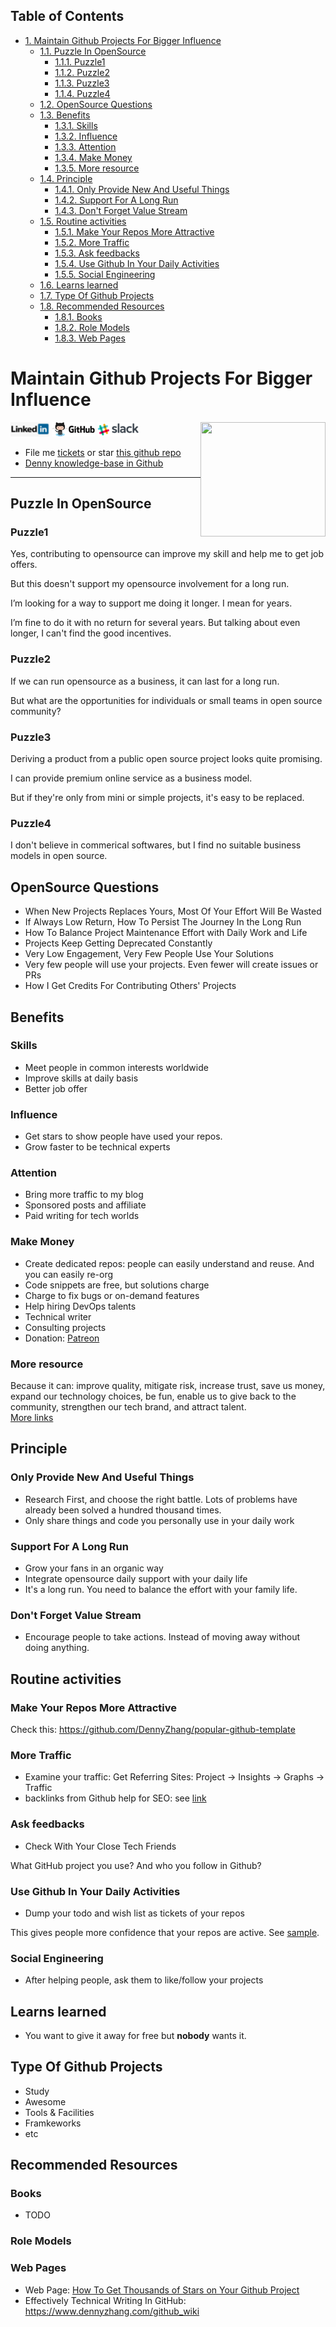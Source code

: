 <div id="table-of-contents">
<h2>Table of Contents</h2>
<div id="text-table-of-contents">
<ul>
<li><a href="#sec-1">1. Maintain Github Projects For Bigger Influence</a>
<ul>
<li><a href="#sec-1-1">1.1. Puzzle In OpenSource</a>
<ul>
<li><a href="#sec-1-1-1">1.1.1. Puzzle1</a></li>
<li><a href="#sec-1-1-2">1.1.2. Puzzle2</a></li>
<li><a href="#sec-1-1-3">1.1.3. Puzzle3</a></li>
<li><a href="#sec-1-1-4">1.1.4. Puzzle4</a></li>
</ul>
</li>
<li><a href="#sec-1-2">1.2. OpenSource Questions</a></li>
<li><a href="#sec-1-3">1.3. Benefits</a>
<ul>
<li><a href="#sec-1-3-1">1.3.1. Skills</a></li>
<li><a href="#sec-1-3-2">1.3.2. Influence</a></li>
<li><a href="#sec-1-3-3">1.3.3. Attention</a></li>
<li><a href="#sec-1-3-4">1.3.4. Make Money</a></li>
<li><a href="#sec-1-3-5">1.3.5. More resource</a></li>
</ul>
</li>
<li><a href="#sec-1-4">1.4. Principle</a>
<ul>
<li><a href="#sec-1-4-1">1.4.1. Only Provide New And Useful Things</a></li>
<li><a href="#sec-1-4-2">1.4.2. Support For A Long Run</a></li>
<li><a href="#sec-1-4-3">1.4.3. Don't Forget Value Stream</a></li>
</ul>
</li>
<li><a href="#sec-1-5">1.5. Routine activities</a>
<ul>
<li><a href="#sec-1-5-1">1.5.1. Make Your Repos More Attractive</a></li>
<li><a href="#sec-1-5-2">1.5.2. More Traffic</a></li>
<li><a href="#sec-1-5-3">1.5.3. Ask feedbacks</a></li>
<li><a href="#sec-1-5-4">1.5.4. Use Github In Your Daily Activities</a></li>
<li><a href="#sec-1-5-5">1.5.5. Social Engineering</a></li>
</ul>
</li>
<li><a href="#sec-1-6">1.6. Learns learned</a></li>
<li><a href="#sec-1-7">1.7. Type Of Github Projects</a></li>
<li><a href="#sec-1-8">1.8. Recommended Resources</a>
<ul>
<li><a href="#sec-1-8-1">1.8.1. Books</a></li>
<li><a href="#sec-1-8-2">1.8.2. Role Models</a></li>
<li><a href="#sec-1-8-3">1.8.3. Web Pages</a></li>
</ul>
</li>
</ul>
</li>
</ul>
</div>
</div>


# Maintain Github Projects For Bigger Influence<a id="sec-1" name="sec-1"></a>

<a href="https://www.linkedin.com/in/dennyzhang001"><img src="https://raw.githubusercontent.com/USDevOps/mywechat-slack-group/master/images/linkedin.png" alt="linkedin" /></a>
<a href="https://github.com/DennyZhang"><img src="https://raw.githubusercontent.com/USDevOps/mywechat-slack-group/master/images/github.png" alt="github" /></a>
<a href="https://goo.gl/ozDDyL"><img src="https://raw.githubusercontent.com/USDevOps/mywechat-slack-group/master/images/slack.png" alt="slack" /></a>
<a href="https://github.com/DennyZhang?tab=followers"><img align="right" width="200" height="183" src="https://www.dennyzhang.com/wp-content/uploads/denny/watermark/github.png" /></a>

-   File me [tickets](<https://github.com/DennyZhang/maintain-github-repos/issues>) or star [this github repo](<https://github.com/DennyZhang/maintain-github-repos>)
-   [Denny knowledge-base in Github](https://github.com/search?utf8=✓&q=topic%3Aknowledge-base+user%3ADennyZhang&type=Repositories)

---

## Puzzle In OpenSource<a id="sec-1-1" name="sec-1-1"></a>

### Puzzle1<a id="sec-1-1-1" name="sec-1-1-1"></a>

Yes, contributing to opensource can improve my skill and help me to get job offers.  

But this doesn't support my opensource involvement for a long run.  

I’m looking for a way to support me doing it longer. I mean for years.  

I’m fine to do it with no return for several years. But talking about even longer, I can't find the good incentives.  

### Puzzle2<a id="sec-1-1-2" name="sec-1-1-2"></a>

If we can run opensource as a business, it can last for a long run.  

But what are the opportunities for individuals or small teams in open source community?  

### Puzzle3<a id="sec-1-1-3" name="sec-1-1-3"></a>

Deriving a product from a public open source project looks quite promising.  

I can provide premium online service as a business model.  

But if they're only from mini or simple projects, it's easy to be replaced.  

### Puzzle4<a id="sec-1-1-4" name="sec-1-1-4"></a>

I don't believe in commerical softwares, but I find no suitable business models in open source.  

## OpenSource Questions<a id="sec-1-2" name="sec-1-2"></a>

-   When New Projects Replaces Yours, Most Of Your Effort Will Be Wasted
-   If Always Low Return, How To Persist The Journey In the Long Run
-   How To Balance Project Maintenance Effort with Daily Work and Life
-   Projects Keep Getting Deprecated Constantly
-   Very Low Engagement, Very Few People Use Your Solutions
-   Very few people will use your projects. Even fewer will create issues or PRs
-   How I Get Credits For Contributing Others' Projects

## Benefits<a id="sec-1-3" name="sec-1-3"></a>

### Skills<a id="sec-1-3-1" name="sec-1-3-1"></a>

-   Meet people in common interests worldwide
-   Improve skills at daily basis
-   Better job offer

### Influence<a id="sec-1-3-2" name="sec-1-3-2"></a>

-   Get stars to show people have used your repos.
-   Grow faster to be technical experts

### Attention<a id="sec-1-3-3" name="sec-1-3-3"></a>

-   Bring more traffic to my blog
-   Sponsored posts and affiliate
-   Paid writing for tech worlds

### Make Money<a id="sec-1-3-4" name="sec-1-3-4"></a>

-   Create dedicated repos: people can easily understand and reuse. And you can easily re-org
-   Code snippets are free, but solutions charge
-   Charge to fix bugs or on-demand features
-   Help hiring DevOps talents
-   Technical writer
-   Consulting projects
-   Donation: [Patreon](https://www.patreon.com)

### More resource<a id="sec-1-3-5" name="sec-1-3-5"></a>

Because it can: improve quality, mitigate risk, increase trust, save us money, expand our technology choices, be fun, enable us to give back to the community, strengthen our tech brand, and attract talent.  
[More links](https://github.com/zalando/zalando-howto-open-source)  

## Principle<a id="sec-1-4" name="sec-1-4"></a>

### Only Provide New And Useful Things<a id="sec-1-4-1" name="sec-1-4-1"></a>

-   Research First, and choose the right battle. Lots of problems have already been solved a hundred thousand times.
-   Only share things and code you personally use in your daily work

### Support For A Long Run<a id="sec-1-4-2" name="sec-1-4-2"></a>

-   Grow your fans in an organic way
-   Integrate opensource daily support with your daily life
-   It's a long run. You need to balance the effort with your family life.

### Don't Forget Value Stream<a id="sec-1-4-3" name="sec-1-4-3"></a>

-   Encourage people to take actions. Instead of moving away without doing anything.

## Routine activities<a id="sec-1-5" name="sec-1-5"></a>

### Make Your Repos More Attractive<a id="sec-1-5-1" name="sec-1-5-1"></a>

Check this: <https://github.com/DennyZhang/popular-github-template>  

### More Traffic<a id="sec-1-5-2" name="sec-1-5-2"></a>

-   Examine your traffic: Get Referring Sites: Project -> Insights -> Graphs -> Traffic
-   backlinks from Github help for SEO: see [link](https://www.quora.com/Do-backlinks-from-Github-help-for-SEO)

### Ask feedbacks<a id="sec-1-5-3" name="sec-1-5-3"></a>

-   Check With Your Close Tech Friends

What GitHub project you use? And who you follow in Github?  

### Use Github In Your Daily Activities<a id="sec-1-5-4" name="sec-1-5-4"></a>

-   Dump your todo and wish list as tickets of your repos

This gives people more confidence that your repos are active. See [sample](https://github.com/DennyZhang/maintain-github-repos/issues).  

### Social Engineering<a id="sec-1-5-5" name="sec-1-5-5"></a>

-   After helping people, ask them to like/follow your projects

## Learns learned<a id="sec-1-6" name="sec-1-6"></a>

-   You want to give it away for free but ****nobody**** wants it.

## Type Of Github Projects<a id="sec-1-7" name="sec-1-7"></a>

-   Study
-   Awesome
-   Tools & Facilities
-   Framkeworks
-   etc

## Recommended Resources<a id="sec-1-8" name="sec-1-8"></a>

### Books<a id="sec-1-8-1" name="sec-1-8-1"></a>

-   TODO

### Role Models<a id="sec-1-8-2" name="sec-1-8-2"></a>

### Web Pages<a id="sec-1-8-3" name="sec-1-8-3"></a>

-   Web Page: [How To Get Thousands of Stars on Your Github Project](https://blog.cwrichardkim.com/how-to-get-hundreds-of-stars-on-your-github-project-345b065e20a2)
-   Effectively Technical Writing In GitHub: <https://www.dennyzhang.com/github_wiki>